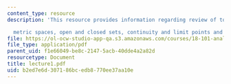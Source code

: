 ```yaml
---
content_type: resource
description: 'This resource provides information regarding review of topology

  metric spaces, open and closed sets, continuity and limit points and closure.'
file: https://ol-ocw-studio-app-qa.s3.amazonaws.com/courses/18-101-analysis-ii-fall-2005/b2ed7e6d307186bcedb8770ee37aa10e_lecture1.pdf
file_type: application/pdf
parent_uid: f1e66049-be8c-2147-5acb-40dde4a2a82d
resourcetype: Document
title: lecture1.pdf
uid: b2ed7e6d-3071-86bc-edb8-770ee37aa10e
---
```


